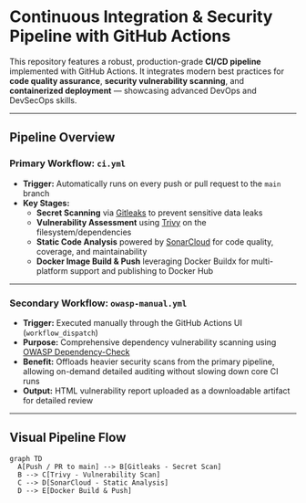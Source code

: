 # Continuous Integration & Security Pipeline with GitHub Actions

This repository features a robust, production-grade **CI/CD pipeline** implemented with GitHub Actions. It integrates modern best practices for **code quality assurance**, **security vulnerability scanning**, and **containerized deployment** — showcasing advanced DevOps and DevSecOps skills.

---

## Pipeline Overview

### Primary Workflow: `ci.yml`

- **Trigger:** Automatically runs on every push or pull request to the `main` branch
- **Key Stages:**
  - **Secret Scanning** via [Gitleaks](https://github.com/gitleaks/gitleaks) to prevent sensitive data leaks
  - **Vulnerability Assessment** using [Trivy](https://github.com/aquasecurity/trivy) on the filesystem/dependencies
  - **Static Code Analysis** powered by [SonarCloud](https://sonarcloud.io/) for code quality, coverage, and maintainability
  - **Docker Image Build & Push** leveraging Docker Buildx for multi-platform support and publishing to Docker Hub

---

### Secondary Workflow: `owasp-manual.yml`

- **Trigger:** Executed manually through the GitHub Actions UI (`workflow_dispatch`)
- **Purpose:** Comprehensive dependency vulnerability scanning using [OWASP Dependency-Check](https://owasp.org/www-project-dependency-check/)
- **Benefit:** Offloads heavier security scans from the primary pipeline, allowing on-demand detailed auditing without slowing down core CI runs
- **Output:** HTML vulnerability report uploaded as a downloadable artifact for detailed review

---

## Visual Pipeline Flow

```mermaid
graph TD
  A[Push / PR to main] --> B[Gitleaks - Secret Scan]
  B --> C[Trivy - Vulnerability Scan]
  C --> D[SonarCloud - Static Analysis]
  D --> E[Docker Build & Push]

